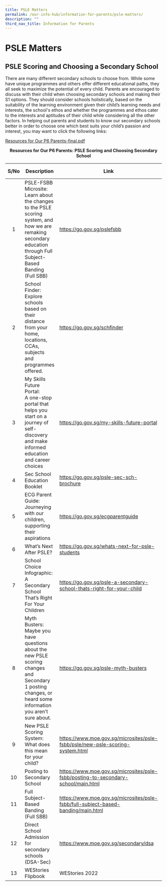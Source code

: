 ```yaml
---
title: PSLE Matters
permalink: /our-info-hub/information-for-parents/psle-matters/
description: ""
third_nav_title: Information for Parents
---
```

# PSLE Matters

## PSLE Scoring and Choosing a Secondary School


There are many different secondary schools to choose from. While some have unique programmes and others offer different educational paths, they all seek to maximize the potential of every child. Parents are encouraged to discuss with their child when choosing secondary schools and making their S1 options. They should consider schools holistically, based on the suitability of the learning environment given their child’s learning needs and interests, the school's ethos and whether the programmes and ethos cater to the interests and aptitudes of their child while considering all the other factors. In helping out parents and students to know our secondary schools better in order to choose one which best suits your child’s passion and interest, you may want to click the following links:

<a href="/files/Our%20Info%20Hub/Resources%20for%20Our%20P6%20Parents-final2022.pdf" target="_blank">Resources for Our P6 Parents-final.pdf</a>

<center><b>Resources for Our P6 Parents: PSLE Scoring and Choosing Secondary School</b></center>

| S/No |    Description       |    Link       | QR Code |
|:----:|---------------|-------------------|:-------:|
|   1  | PSLE-FSBB Microsite:<br>Learn about the changes to the PSLE scoring system, and how we are remaking secondary education through Full Subject-Based Banding (Full SBB) | https://go.gov.sg/pslefsbb                                                        |    #    |
|   2  | School Finder:<br>Explore schools based on their distance from your home, locations, CCAs, subjects and programmes offered.                                           | https://go.gov.sg/schfinder                                                       |    #    |
|   3  | My Skills Future Portal:<br>A one-stop portal that helps you start on a journey of self-discovery and make informed education and career choices                      | https://go.gov.sg/my-skills-future-portal                                         |    #    |
|   4  | Sec School Education Booklet                                                                                                                                          | https://go.gov.sg/psle-sec-sch-brochure                                           |    #    |
|   5  | ECG Parent Guide:<br>Journeying with our children, supporting their aspirations                                                                                       | https://go.gov.sg/ecgparentguide                                                  |    #    |
|   6  | What’s Next After PSLE?                                                                                                                                               | https://go.gov.sg/whats-next-for-psle-students                                    |    #    |
|   7  | School Choice Infographic:<br>A Secondary School That’s Right For Your Children                                                                                       | https://go.gov.sg/psle-a-secondary-school-thats-right-for-your-child              |    #    |
|   8  | Myth Busters:<br>Maybe you have questions about the new PSLE scoring changes and Secondary 1 posting changes, or heard some information you aren’t sure about.        | https://go.gov.sg/psle-myth-busters                                               |    #    |
|   9  | New PSLE Scoring System:<br>What does this mean for your child?                                                                                                       | https://www.moe.gov.sg/microsites/psle-fsbb/psle/new-psle-scoring-system.html     |    #    |
|  10  | Posting to Secondary School                                                                                                                                           | https://www.moe.gov.sg/microsites/psle-fsbb/posting-to-secondary-school/main.html |    #    |
|  11  | Full Subject-Based Banding (Full SBB)                                                                                                                                 | https://www.moe.gov.sg/microsites/psle-fsbb/full-subject-based-banding/main.html  |    #    |
|  12  | Direct School Admission for secondary schools (DSA-Sec)                                                                                                               | https://www.moe.gov.sg/secondary/dsa                                              |    #    |
|  13  | WEStories Flipbook                                                                                                                                                    | WEStories 2022                                                                    |    #    |
